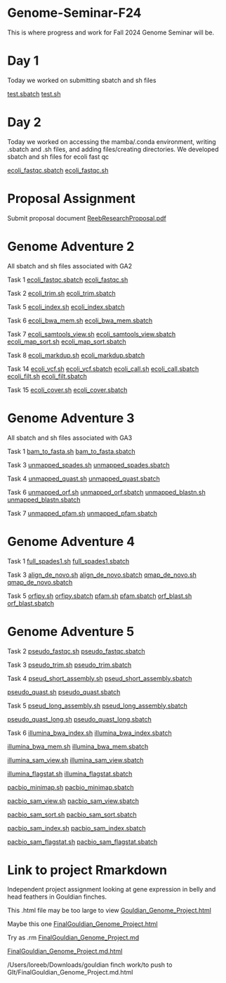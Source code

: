 # Genome-Seminar-F24

This is where progress and work for Fall 2024 Genome Seminar will be. 



# Day 1
Today we worked on submitting sbatch and sh files

[test.sbatch](test.sbatch)
[test.sh](test.sh)

# Day 2
Today we worked on accessing the mamba/.conda environment, writing .sbatch and .sh files, and adding files/creating directories. We developed sbatch and sh files for ecoli fast qc

[ecoli_fastqc.sbatch](ecoli_fastqc.sbatch)
[ecoli_fastqc.sh](ecoli_fastqc.sh)

# Proposal Assignment

Submit proposal document
[ReebResearchProposal.pdf](ReebResearchProposal.pdf)

# Genome Adventure 2
All sbatch and sh files associated with GA2


Task 1
[ecoli_fastqc.sbatch](ecoli_fastqc.sbatch)
[ecoli_fastqc.sh](ecoli_fastqc.sh)

Task 2
[ecoli_trim.sh](ecoli_trim.sh)
[ecoli_trim.sbatch](ecoli_trim.sbatch)

Task 5
[ecoli_index.sh](ecoli_index.sh)
[ecoli_index.sbatch](ecoli_index.sbatch)

Task 6
[ecoli_bwa_mem.sh](ecoli_bwa_mem.sh)
[ecoli_bwa_mem.sbatch](ecoli_bwa_mem.sbatch)

Task 7
[ecoli_samtools_view.sh](ecoli_samtools_view.sh)
[ecoli_samtools_view.sbatch](ecoli_samtools_view.sbatch)
[ecoli_map_sort.sh](ecoli_map_sort.sh)
[ecoli_map_sort.sbatch](ecoli_map_sort.sbatch)

Task 8
[ecoli_markdup.sh](ecoli_markdup.sh)
[ecoli_markdup.sbatch](ecoli_markdup.sbatch)

Task 14
[ecoli_vcf.sh](ecoli_vcf.sh)
[ecoli_vcf.sbatch](ecoli_vcf.sbatch)
[ecoli_call.sh](ecoli_call.sh)
[ecoli_call.sbatch](ecoli_call.sbatch)
[ecoli_filt.sh](ecoli_filt.sh)
[ecoli_filt.sbatch](ecoli_filt.sbatch)

Task 15 
[ecoli_cover.sh](ecoli_filt.sh)
[ecoli_cover.sbatch](ecoli_filt.sbatch)


# Genome Adventure 3
All sbatch and sh files associated with GA3


Task 1
[bam_to_fasta.sh](bam_to_fasta.sh)
[bam_to_fasta.sbatch](bam_to_fasta.sbatch)

Task 3
[unmapped_spades.sh](unmapped_spades.sh)
[unmapped_spades.sbatch](unmapped_spades.sbatch)

Task 4
[unmapped_quast.sh](unmapped_quast.sh)
[unmapped_quast.sbatch](unmapped_quast.sbatch)

Task 6
[unmapped_orf.sh](unmapped_orf.sh)
[unmapped_orf.sbatch](unmapped_orf.sbatch)
[unmapped_blastn.sh](unmapped_blastn.sh)
[unmapped_blastn.sbatch](unmapped_blastn.sbatch)

Task 7
[unmapped_pfam.sh](unmapped_pfam.sh)
[unmapped_pfam.sbatch](unmapped_pfam.sbatch)

# Genome Adventure 4
Task 1
[full_spades1.sh](full_spades1.sh)
[full_spades1.sbatch](full_spades1.sbatch)

Task 3
[align_de_novo.sh](align_de_novo.sh)
[align_de_novo.sbatch](align_de_novo.sbatch)
[qmap_de_novo.sh](qmap_de_novo.sh)
[qmap_de_novo.sbatch](qmap_de_novo.sbatch)

Task 5
[orfipy.sh](orfipy.sh)
[orfipy.sbatch](orfipy.sbatch)
[pfam.sh](pfam.sh)
[pfam.sbatch](pfam.sbatch)
[orf_blast.sh](orf_blast.sh)
[orf_blast.sbatch](orf_blast.sbatch)


# Genome Adventure 5
Task 2
[pseudo_fastqc.sh](pseudo_fastqc.sh)
[pseudo_fastqc.sbatch](pseudo_fastqc.sbatch)

Task 3
[pseudo_trim.sh](pseudo_trim.sh)
[pseudo_trim.sbatch](pseudo_trim.sbatch)

Task 4
[pseud_short_assembly.sh](pseud_short_assembly.sh)
[pseud_short_assembly.sbatch](pseud_short_assembly.sbatch)

[pseudo_quast.sh](pseudo_quast.sh)
[pseudo_quast.sbatch](pseudo_quast.sbatch)

Task 5
[pseud_long_assembly.sh](pseud_long_assembly.sh)
[pseud_long_assembly.sbatch](pseud_long_assembly.sbatch)

[pseudo_quast_long.sh](pseudo_quast_long.sh)
[pseudo_quast_long.sbatch](pseudo_quast_long.sbatch)

Task 6
[illumina_bwa_index.sh](illumina_bwa_index.sh)
[illumina_bwa_index.sbatch](illumina_bwa_index.sbatch)

[illumina_bwa_mem.sh](illumina_bwa_mem.sh)
[illumina_bwa_mem.sbatch](llumina_bwa_mem.sbatch)

[illumina_sam_view.sh](illumina_sam_view.sh)
[illumina_sam_view.sbatch](illumina_sam_view.sbatch)

[illumina_flagstat.sh](illumina_flagstat.sh)
[illumina_flagstat.sbatch](illumina_flagstat.sbatch)

[pacbio_minimap.sh](pacbio_minimap.sh)
[pacbio_minimap.sbatch](pacbio_minimap.sbatch)

[pacbio_sam_view.sh](pacbio_sam_view.sh)
[pacbio_sam_view.sbatch](pacbio_sam_view.sbatch)

[pacbio_sam_sort.sh](pacbio_sam_sort.sh)
[pacbio_sam_sort.sbatch](pacbio_sam_sort.sbatch)

[pacbio_sam_index.sh](pacbio_sam_index.sh)
[pacbio_sam_index.sbatch](pacbio_sam_index.sbatch)

[pacbio_sam_flagstat.sh](pacbio_sam_flagstat.sh)
[pacbio_sam_flagstat.sbatch](pacbio_sam_flagstat.sbatch)





# Link to project Rmarkdown
Independent project assignment looking at gene expression in belly and head feathers in Gouldian finches. 

This .html file may be too large to view
[Gouldian_Genome_Project.html](Gouldian_Genome_Project.html)

Maybe this one
[FinalGouldian_Genome_Project.html](FinalGouldian_Genome_Project.html)

Try as .rm
[FinalGouldian_Genome_Project.md](FinalGouldian_Genome_Project.rm)

[FinalGouldian_Genome_Project.md.html](file:///Users/loreeb/Downloads/gouldian%20finch%20work/to%20push%20to%20GIt/FinalGouldian_Genome_Project.md.html)

/Users/loreeb/Downloads/gouldian finch work/to push to GIt/FinalGouldian_Genome_Project.md.html
